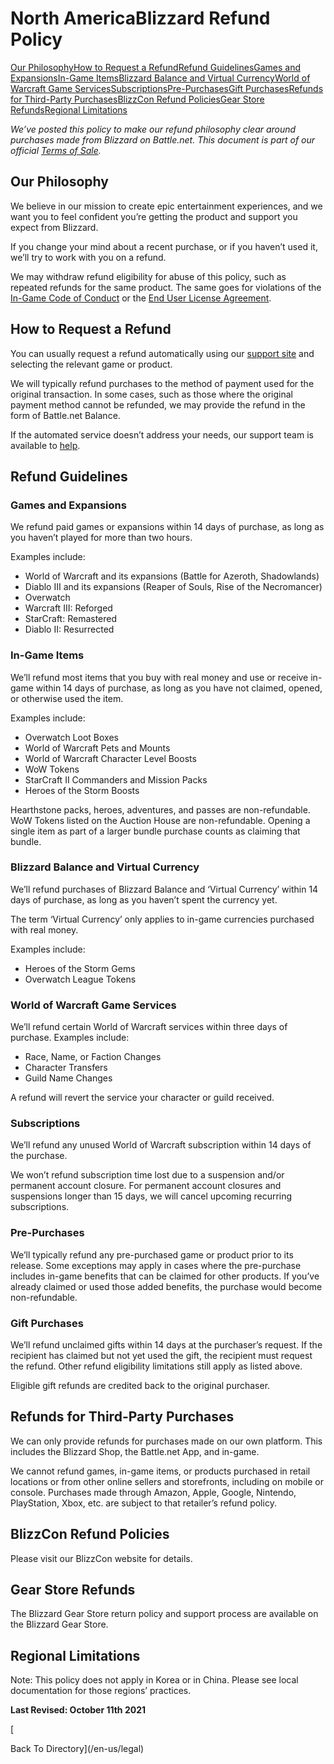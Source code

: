 North AmericaBlizzard Refund Policy
===================================

[Our Philosophy](#887773725)[How to Request a Refund](#559722157)[Refund Guidelines](#832368353)[Games and Expansions](#607203172)[In-Game Items](#1922658660)[Blizzard Balance and Virtual Currency](#1169652633)[World of Warcraft Game Services](#910265379)[Subscriptions](#1244334588)[Pre-Purchases](#1996307978)[Gift Purchases](#1962221460)[Refunds for Third-Party Purchases](#741428222)[BlizzCon Refund Policies](#133655153)[Gear Store Refunds](#1494545671)[Regional Limitations](#237915488)

_We’ve posted this policy to make our refund philosophy clear around purchases made from Blizzard on Battle.net. This document is part of our official [Terms of Sale](https://www.blizzard.com/en-us/legal/2173e4b7-3d3c-4c92-96e0-96b332d36eff/terms-of-sale)._

Our Philosophy
--------------

We believe in our mission to create epic entertainment experiences, and we want you to feel confident you’re getting the product and support you expect from Blizzard.

If you change your mind about a recent purchase, or if you haven’t used it, we’ll try to work with you on a refund.

We may withdraw refund eligibility for abuse of this policy, such as repeated refunds for the same product. The same goes for violations of the [In-Game Code of Conduct](https://battle.net/support/article/42673) or the [End User License Agreement](https://www.blizzard.com/en-us/legal/fba4d00f-c7e4-4883-b8b9-1b4500a402ea/blizzard-end-user-license-agreement).

How to Request a Refund
-----------------------

You can usually request a refund automatically using our [support site](http://battle.net/support/help/) and selecting the relevant game or product.

We will typically refund purchases to the method of payment used for the original transaction. In some cases, such as those where the original payment method cannot be refunded, we may provide the refund in the form of Battle.net Balance.

If the automated service doesn’t address your needs, our support team is available to [help](http://battle.net/support/help/).

Refund Guidelines
-----------------

### Games and Expansions

We refund paid games or expansions within 14 days of purchase, as long as you haven’t played for more than two hours.

Examples include:

*   World of Warcraft and its expansions (Battle for Azeroth, Shadowlands)
*   Diablo III and its expansions (Reaper of Souls, Rise of the Necromancer)
*   Overwatch
*   Warcraft III: Reforged
*   StarCraft: Remastered
*   Diablo II: Resurrected

### In-Game Items

We’ll refund most items that you buy with real money and use or receive in-game within 14 days of purchase, as long as you have not claimed, opened, or otherwise used the item.

Examples include:

*   Overwatch Loot Boxes
*   World of Warcraft Pets and Mounts
*   World of Warcraft Character Level Boosts
*   WoW Tokens
*   StarCraft II Commanders and Mission Packs
*   Heroes of the Storm Boosts

Hearthstone packs, heroes, adventures, and passes are non-refundable. WoW Tokens listed on the Auction House are non-refundable. Opening a single item as part of a larger bundle purchase counts as claiming that bundle.

### Blizzard Balance and Virtual Currency

We’ll refund purchases of Blizzard Balance and ‘Virtual Currency’ within 14 days of purchase, as long as you haven’t spent the currency yet.

The term ‘Virtual Currency’ only applies to in-game currencies purchased with real money.

Examples include:

*   Heroes of the Storm Gems
*   Overwatch League Tokens

### World of Warcraft Game Services

We’ll refund certain World of Warcraft services within three days of purchase. Examples include:

*   Race, Name, or Faction Changes
*   Character Transfers
*   Guild Name Changes

A refund will revert the service your character or guild received.

### Subscriptions

We’ll refund any unused World of Warcraft subscription within 14 days of the purchase.

We won’t refund subscription time lost due to a suspension and/or permanent account closure. For permanent account closures and suspensions longer than 15 days, we will cancel upcoming recurring subscriptions.

### Pre-Purchases

We’ll typically refund any pre-purchased game or product prior to its release. Some exceptions may apply in cases where the pre-purchase includes in-game benefits that can be claimed for other products. If you’ve already claimed or used those added benefits, the purchase would become non-refundable.

### Gift Purchases

We’ll refund unclaimed gifts within 14 days at the purchaser’s request. If the recipient has claimed but not yet used the gift, the recipient must request the refund. Other refund eligibility limitations still apply as listed above.

Eligible gift refunds are credited back to the original purchaser.

Refunds for Third-Party Purchases
---------------------------------

We can only provide refunds for purchases made on our own platform. This includes the Blizzard Shop, the Battle.net App, and in-game.

We cannot refund games, in-game items, or products purchased in retail locations or from other online sellers and storefronts, including on mobile or console. Purchases made through Amazon, Apple, Google, Nintendo, PlayStation, Xbox, etc. are subject to that retailer’s refund policy.

BlizzCon Refund Policies
------------------------

Please visit our BlizzCon website for details.

Gear Store Refunds
------------------

The Blizzard Gear Store return policy and support process are available on the Blizzard Gear Store.

Regional Limitations
--------------------

Note: This policy does not apply in Korea or in China. Please see local documentation for those regions’ practices.

**Last Revised: October 11th 2021**

[

Back To Directory](/en-us/legal)